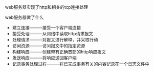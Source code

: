 web服务器实现了http和相关的tcp连接处理

web服务器做了什么
- 建立连接———接受一个客户端连接
- 接受处理———从网络中读取http请求报文
- 处理请求———对报文进行解释，并采取行动
- 访问资源———访问报文中的指定资源
- 构建响应———创建带有正确首部的http响应报文
- 发送响应———将响应送回客户端
- 记录事务处理过程———将已完成事务有关的内容记录在一个日志文件中